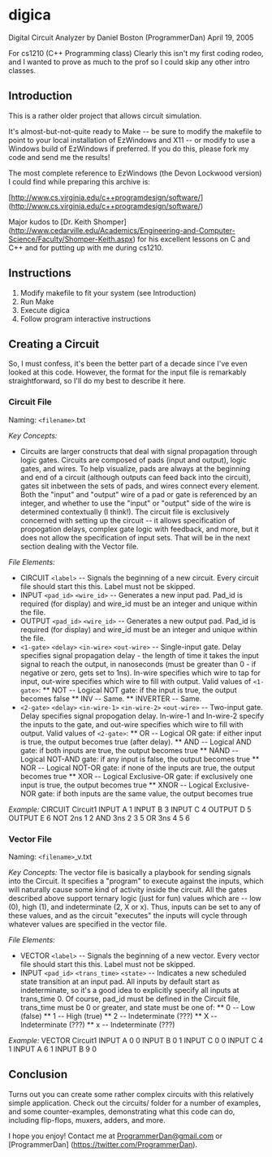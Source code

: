 digica
======

Digital Circuit Analyzer
by Daniel Boston (ProgrammerDan)
April 19, 2005

For cs1210 (C++ Programming class)
Clearly this isn't my first coding rodeo, and I wanted to prove as much to 
the prof so I could skip any other intro classes.

Introduction
------------

This is a rather older project that allows circuit simulation.

It's almost-but-not-quite ready to Make -- be sure to modify the makefile
to point to your local installation of EzWindows and X11 -- or modify to use
a Windows build of EzWindows if preferred. If you do this, please fork my code
and send me the results!

The most complete reference to EzWindows (the Devon Lockwood version) I could
find while preparing this archive is:

[http://www.cs.virginia.edu/c++programdesign/software/]
(http://www.cs.virginia.edu/c++programdesign/software/)

Major kudos to [Dr. Keith Shomper]
(http://www.cedarville.edu/Academics/Engineering-and-Computer-Science/Faculty/Shomper-Keith.aspx)
for his excellent lessons on C and C++ and for putting up with me during
cs1210.

Instructions
------------

1. Modify makefile to fit your system (see Introduction)
2. Run Make
3. Execute digica
4. Follow program interactive instructions

Creating a Circuit
------------------

So, I must confess, it's been the better part of a decade since I've even
looked at this code. However, the format for the input file is remarkably
straightforward, so I'll do my best to describe it here.

### Circuit File

Naming: `<filename>`.txt

_Key Concepts:_
* Circuits are larger constructs that deal with signal propagation through
logic gates. Circuits are composed of pads (input and output), logic gates,
and wires. To help visualize, pads are always at the beginning and end of a
circuit (although outputs can feed back into the circuit), gates sit inbetween
the sets of pads, and wires connect every element. Both the "input" and "output"
wire of a pad or gate is referenced by an integer, and whether to use the 
"input" or "output" side of the wire is determined contextually (I think!).
The circuit file is exclusively concerned with setting up the circuit -- it
allows specification of propogation delays, complex gate logic with feedback,
and more, but it does not allow the specification of input sets. That will be
in the next section dealing with the Vector file.

_File Elements:_
* CIRCUIT `<label>`  --  Signals the beginning of a new circuit. Every 
circuit file should start this this. Label must not be skipped.
* INPUT `<pad_id>` `<wire_id>`  --  Generates a new input pad. Pad_id is 
required (for display) and wire_id must be an integer and unique within 
the file.
* OUTPUT `<pad_id>` `<wire_id>`  --  Generates a new output pad. Pad_id is 
required (for display) and wire_id must be an integer and unique within 
the file.
* `<1-gate>` `<delay>` `<in-wire>` `<out-wire>` -- Single-input gate. Delay 
specifies signal propagation delay - the length of time it takes the input 
signal to reach the output, in nanoseconds (must be greater than 0 - if 
negative or zero, gets set to 1ns). In-wire specifies which wire to tap for 
input, out-wire specifies which wire to fill with output. Valid values 
of `<1-gate>`:
** NOT -- Logical NOT gate: if the input is true, the output becomes false
** INV -- Same.
** INVERTER -- Same.
* `<2-gate>` `<delay>` `<in-wire-1>` `<in-wire-2>` `<out-wire>` -- Two-input
gate. Delay specifies signal propogation delay. In-wire-1 and In-wire-2 specify the inputs to the gate, and out-wire specifies which wire to fill with output.
Valid values of `<2-gate>`:
** OR -- Logical OR gate: if either input is true, the output becomes true
(after delay).
** AND -- Logical AND gate: if both inputs are true, the output becomes true
** NAND -- Logical NOT-AND gate: if any input is false, the output becomes true
** NOR -- Logical NOT-OR gate: if none of the inputs are true, the output 
becomes true
** XOR -- Logical Exclusive-OR gate: if exclusively one input is true, the 
output becomes true
** XNOR -- Logical Exclusive-NOR gate: if both inputs are the same value, the 
output becomes true

_Example:_
CIRCUIT Circuit1
INPUT   A    1
INPUT   B    3
INPUT   C    4
OUTPUT  D    5
OUTPUT  E    6
NOT     2ns  1   2
AND     3ns  2   3   5
OR      3ns  4   5   6

### Vector File

Naming: `<filename>`_v.txt

_Key Concepts:_
The vector file is basically a playbook for sending signals into the Circuit.
It specifies a "program" to execute against the inputs, which will naturally
cause some kind of activity inside the circuit. All the gates described above
support ternary logic (just for fun) values which are -- low (0), high (1), and
indeterminate (2, X or x). Thus, inputs can be set to any of these values, and
as the circuit "executes" the inputs will cycle through whatever values
are specified in the vector file.

_File Elements:_
* VECTOR `<label>`  --  Signals the beginning of a new vector. Every 
vector file should start this this. Label must not be skipped.
* INPUT `<pad_id>` `<trans_time>` `<state>` -- Indicates a new scheduled state
transition at an input pad. All inputs by default start as indeterminate, so
it's a good idea to explicitly specify all inputs at trans_time 0. Of course,
pad_id must be defined in the Circuit file, trans_time must be 0 or greater,
and state must be one of:
** 0  --  Low (false)
** 1  --  High (true)
** 2  --  Indeterminate (???)
** X  --  Indeterminate (???)
** x  --  Indeterminate (???)

_Example:_
VECTOR Circuit1
INPUT A  0  0
INPUT B  0  1
INPUT C  0  0
INPUT C  4  1
INPUT A  6  1
INPUT B  9  0

Conclusion
----------

Turns out you can create some rather complex circuits with this relatively
simple application. Check out the circuits/ folder for a number of examples,
and some counter-examples, demonstrating what this code can do, including
flip-flops, muxers, adders, and more.

I hope you enjoy! Contact me at ProgrammerDan@gmail.com or [ProgrammerDan]
(https://twitter.com/ProgrammerDan).
